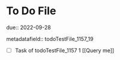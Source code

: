 # To Do File

due:: 2022-09-28

metadatafield:: todoTestFile_1157_19

- [ ] Task of todoTestFile_1157 1 [[Query me]]
